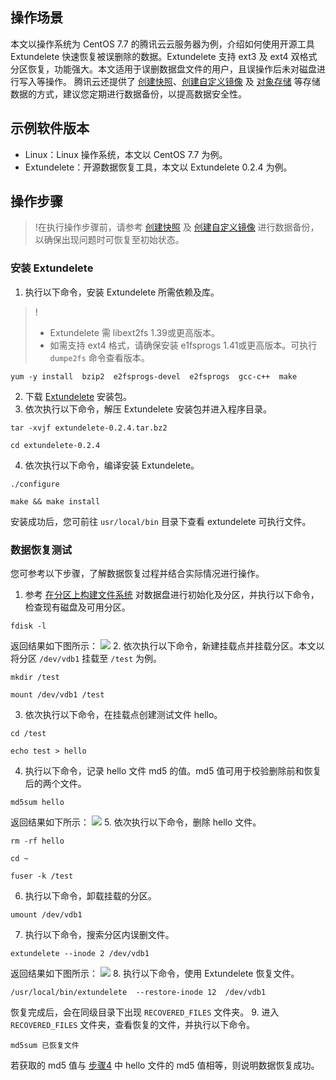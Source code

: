 ## 操作场景
本文以操作系统为 CentOS 7.7 的腾讯云云服务器为例，介绍如何使用开源工具 Extundelete 快速恢复被误删除的数据。Extundelete 支持 ext3 及 ext4 双格式分区恢复，功能强大。本文适用于误删数据盘文件的用户，且误操作后未对磁盘进行写入等操作。
腾讯云还提供了 [创建快照](https://cloud.tencent.com/document/product/362/5755)、[创建自定义镜像](https://cloud.tencent.com/document/product/213/4942) 及 [对象存储](https://cloud.tencent.com/document/product/436/6222) 等存储数据的方式，建议您定期进行数据备份，以提高数据安全性。

## 示例软件版本
- Linux：Linux 操作系统，本文以 CentOS 7.7 为例。
- Extundelete：开源数据恢复工具，本文以 Extundelete 0.2.4 为例。


## 操作步骤
>!在执行操作步骤前，请参考 [创建快照](https://cloud.tencent.com/document/product/362/5755) 及 [创建自定义镜像](https://cloud.tencent.com/document/product/213/4942) 进行数据备份，以确保出现问题时可恢复至初始状态。
>

### 安装 Extundelete
1. 执行以下命令，安装 Extundelete 所需依赖及库。
>!
>- Extundelete 需 libext2fs 1.39或更高版本。
>- 如需支持 ext4 格式，请确保安装 e1fsprogs 1.41或更高版本。可执行 `dumpe2fs` 命令查看版本。 
>
```
yum -y install  bzip2  e2fsprogs-devel  e2fsprogs  gcc-c++  make
```
2. 下载 [Extundelete](https://sourceforge.net/projects/extundelete/) 安装包。
3. 依次执行以下命令，解压 Extundelete 安装包并进入程序目录。
```
tar -xvjf extundelete-0.2.4.tar.bz2
```
```
cd extundelete-0.2.4 
```
4. 依次执行以下命令，编译安装 Extundelete。
```
./configure   
```
```
make && make install
```
安装成功后，您可前往 `usr/local/bin` 目录下查看 extundelete 可执行文件。

### 数据恢复测试
您可参考以下步骤，了解数据恢复过程并结合实际情况进行操作。
1. 参考 [在分区上构建文件系统](https://cloud.tencent.com/document/product/362/6734#CreateFileSystemOnPartition) 对数据盘进行初始化及分区，并执行以下命令，检查现有磁盘及可用分区。
```
fdisk -l
```
返回结果如下图所示：
![](https://main.qcloudimg.com/raw/34abb1b0c7a1f6fb4ff233a42a781123.png)
2. 依次执行以下命令，新建挂载点并挂载分区。本文以将分区 `/dev/vdb1`  挂载至 `/test` 为例。
```
mkdir /test
```
```
mount /dev/vdb1 /test
```
3. 依次执行以下命令，在挂载点创建测试文件 hello。
```
cd /test
```
```
echo test > hello
```
4. <span id="Step4"></span>执行以下命令，记录 hello 文件 md5 的值。md5 值可用于校验删除前和恢复后的两个文件。
```
md5sum hello
```
返回结果如下所示：
![](https://main.qcloudimg.com/raw/230d4c9a4456df8b3623c0bd401d878a.png)
5. 依次执行以下命令，删除 hello 文件。
```
rm -rf hello
```
```
cd ~
```
```
fuser -k /test
```
6. 执行以下命令，卸载挂载的分区。
```
umount /dev/vdb1
```
7. 执行以下命令，搜索分区内误删文件。
```
extundelete --inode 2 /dev/vdb1
```
返回结果如下图所示：
![](https://main.qcloudimg.com/raw/97a64a2e0de658f4ed55500f162b1eb7.png)
8. 执行以下命令，使用 Extundelete 恢复文件。
```
/usr/local/bin/extundelete  --restore-inode 12  /dev/vdb1
```
恢复完成后，会在同级目录下出现 `RECOVERED_FILES` 文件夹。
9. 进入 `RECOVERED_FILES` 文件夹，查看恢复的文件，并执行以下命令。
```
md5sum 已恢复文件
```
若获取的 md5 值与 [步骤4](#Step4) 中 hello 文件的 md5 值相等，则说明数据恢复成功。
